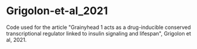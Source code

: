 # Grigolon-et-al_2021

Code used for the article "Grainyhead 1 acts as a drug-inducible conserved transcriptional regulator linked to insulin signaling and lifespan", Grigolon et al, 2021.
